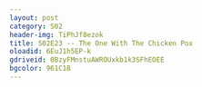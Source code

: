 ```yaml
---
layout: post 
category: S02 
header-img: TiPhJf8ezok 
title: S02E23 -- The One With The Chicken Pox 
oloadid: 6EuJ1h5EP-k 
gdriveid: 0BzyFMnstuAWROUxkb1k3SFhEOEE 
bgcolor: 961C1B
--- 
```

<!--more--> 
